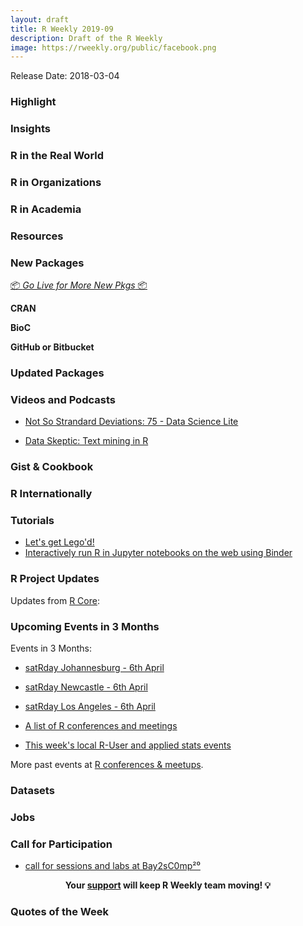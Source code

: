 ```yaml
---
layout: draft
title: R Weekly 2019-09
description: Draft of the R Weekly
image: https://rweekly.org/public/facebook.png
---
```


Release Date: 2018-03-04

###  Highlight



### Insights



### R in the Real World





###  R in Organizations



###  R in Academia



###  Resources



###  New Packages

<p class="added-hostname"><a href="https://rweekly.org/live" target="_blank" class="externalLink">📦 <i>Go Live for More New Pkgs</i> 📦</a></p>

**CRAN**



**BioC**



**GitHub or Bitbucket**





### Updated Packages




###  Videos and Podcasts

+ [Not So Strandard Deviations: 75 - Data Science Lite](http://nssdeviations.com/75-data-science-lite)

+ [Data Skeptic: Text mining in R](https://dataskeptic.com/blog/episodes/2019/text-mining-in-r)


### Gist & Cookbook




### R Internationally



###  Tutorials


+ [Let's get Lego'd!](https://www.littlemissdata.com/blog/rlego)
+ [Interactively run R in Jupyter notebooks on the web using Binder](https://github.com/matthewfeickert/R-in-Jupyter-with-Binder)


<!--<div class="post-more-begi
n"></div><div class="post-more-end"></div>-->

###  R Project Updates

Updates from [R Core](http://developer.r-project.org/blosxom.cgi/R-devel/NEWS):


###  Upcoming Events in 3 Months

Events in 3 Months:

+ [satRday Johannesburg - 6th April](https://joburg2019.satrdays.org/)

+ [satRday Newcastle - 6th April](https://newcastle2019.satrdays.org/)

+ [satRday Los Angeles - 6th April](https://losangeles2019.satrdays.org/)

+ [A list of R conferences and meetings](https://jumpingrivers.github.io/meetingsR/events.html)

+ [This week's local R-User and applied stats events](https://community.rstudio.com/c/irl)

More past events at [R conferences & meetups](https://conf.rweekly.org).


### Datasets




### Jobs




###  Call for Participation

+ [call for sessions and labs at Bay2sC0mp²⁰](https://xianblog.wordpress.com/2019/02/22/call-for-sessions-and-labs-at-bay2sc0mp/)


<p class="hide-support added-hostname support-rweekly" style="text-align: center;font-weight: bold;">Your <a class="non-visited externalLink" href="https://www.patreon.com/rweekly" onclick="pas(this)">support</a> will keep R Weekly team moving! 💡</p>

###  Quotes of the Week


